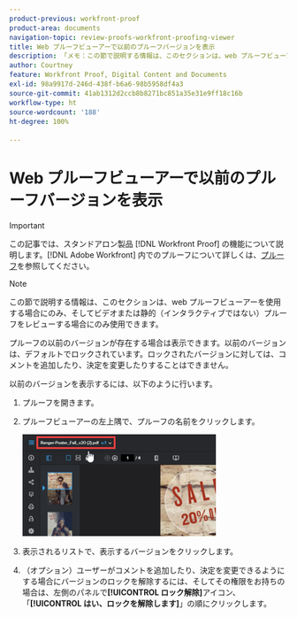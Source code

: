 ```yaml
---
product-previous: workfront-proof
product-area: documents
navigation-topic: review-proofs-workfront-proofing-viewer
title: Web プルーフビューアーで以前のプルーフバージョンを表示
description: 「メモ：この節で説明する情報は、このセクションは、web プルーフビューアーを使用する場合にのみ、そしてビデオまたは静的（インタラクティブではない）プルーフをレビューする場合にのみ使用できます。」
author: Courtney
feature: Workfront Proof, Digital Content and Documents
exl-id: 98a9917d-246d-438f-b6a6-98b5958df4a3
source-git-commit: 41ab1312d2ccb8b8271bc851a35e31e9ff18c16b
workflow-type: ht
source-wordcount: '188'
ht-degree: 100%

---
```


# Web プルーフビューアーで以前のプルーフバージョンを表示

>[!IMPORTANT]
>
>この記事では、スタンドアロン製品 [!DNL Workfront Proof] の機能について説明します。[!DNL Adobe Workfront] 内でのプルーフについて詳しくは、[プルーフ](../../../review-and-approve-work/proofing/proofing.md)を参照してください。

>[!NOTE]
>
>この節で説明する情報は、このセクションは、web プルーフビューアーを使用する場合にのみ、そしてビデオまたは静的（インタラクティブではない）プルーフをレビューする場合にのみ使用できます。

プルーフの以前のバージョンが存在する場合は表示できます。以前のバージョンは、デフォルトでロックされています。ロックされたバージョンに対しては、コメントを追加したり、決定を変更したりすることはできません。

以前のバージョンを表示するには、以下のように行います。

1. プルーフを開きます。
1. プルーフビューアーの左上隅で、プルーフの名前をクリックします。

   ![phq_viewer_version.png](assets/phq-viewer-version-350x184.png)

1. 表示されるリストで、表示するバージョンをクリックします。
1. （オプション）ユーザーがコメントを追加したり、決定を変更できるようにする場合にバージョンのロックを解除するには、そしてその権限をお持ちの場合は、左側のパネルで&#x200B;**[!UICONTROL ロック解除]**&#x200B;アイコン、「**[!UICONTROL はい、ロックを解除します]**」の順にクリックします。
